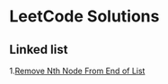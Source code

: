 # LeetCode Solutions


## Linked list

1.[Remove Nth Node From End of List](https://oj.leetcode.com/problems/remove-nth-node-from-end-of-list/)
